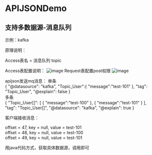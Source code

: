 # APIJSONDemo

## 支持多数据源-消息队列

示例：kafka

原理说明：

Access表名 = 消息队列 topic

Access表配置说明：
![image](https://user-images.githubusercontent.com/12228225/210956299-204115a7-433c-4f18-af27-5120068dab2e.png)
Request表配置post权限
![image](https://user-images.githubusercontent.com/12228225/210956378-be095589-0ced-4317-bb46-6b296538f26e.png)

apijson发送mq消息：
单条<br/>
{
    "@datasource": "kafka",
    "Topic_User":{
        "message":"test-101"
    },
    "tag": "Topic_User",
    "@explain": false
}<br/>
多条<br/>
{
    "Topic_User[]": [
        {
           "message":"test-100"
        },
        {
            "message":"test-101"
        }
    ],
    "tag": "Topic_User[]",
    "@datasource": "kafka",
    "@explain": true
}

客户端接收消息：

offset = 47, key = null, value = test-101<br/>
offset = 48, key = null, value = test-100<br/>
offset = 49, key = null, value = test-101<br/>


用java代码方式，获取具体数据源，调用即可
